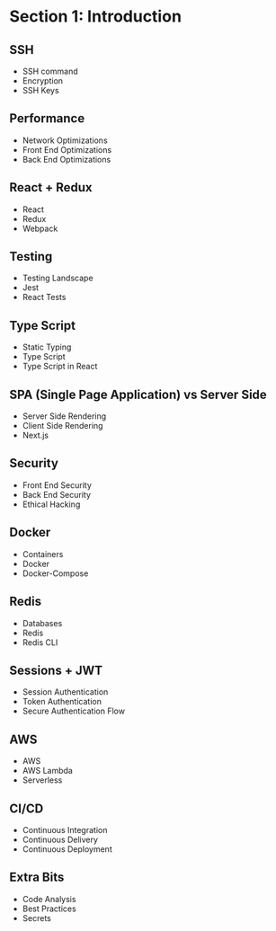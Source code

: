 # Section 1: Introduction

## SSH

* SSH command
* Encryption
* SSH Keys

## Performance

* Network Optimizations
* Front End Optimizations
* Back End Optimizations

## React + Redux

* React
* Redux
* Webpack

## Testing

* Testing Landscape
* Jest
* React Tests

## Type Script

* Static Typing
* Type Script
* Type Script in React

## SPA (Single Page Application) vs Server Side

* Server Side Rendering
* Client Side Rendering
* Next.js

## Security

* Front End Security
* Back End Security
* Ethical Hacking

## Docker

* Containers
* Docker
* Docker-Compose

## Redis

* Databases
* Redis
* Redis CLI

## Sessions + JWT

* Session Authentication
* Token Authentication
* Secure Authentication Flow

## AWS

* AWS
* AWS Lambda
* Serverless

## CI/CD

* Continuous Integration
* Continuous Delivery
* Continuous Deployment

## Extra Bits

* Code Analysis
* Best Practices
* Secrets
